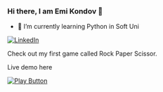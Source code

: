 ### Hi there, I am Emi Kondov 👋
- 🌱 I’m currently learning Python in Soft Uni

[![LinkedIn](https://img.shields.io/badge/-LinkedIn-0e76a8?style=flat-square&logo=Linkedin&logoColor=white)](https://www.linkedin.com/in/emil-kondov-6a2a38208/) 
<!--
**EmilKondov/emilkondov** is a ✨ _special_ ✨ repository because its `README.md` (this file) appears on your GitHub profile.

Here are some ideas to get you started:

- 🔭 I’m currently working on ...
- 🌱 I’m currently learning ...
- 👯 I’m looking to collaborate on ...
- 🤔 I’m looking for help with ...
- 💬 Ask me about ...
- 📫 How to reach me: ...
- 😄 Pronouns: ...
- ⚡ Fun fact: ...
-->

Check out my first game called Rock Paper Scissor.

Live demo here 
                 
[<img alt="Play Button" src="https://private-user-images.githubusercontent.com/122922427/294538075-de677625-192c-4c93-b980-2cb815dcbea4.PNG?jwt=eyJhbGciOiJIUzI1NiIsInR5cCI6IkpXVCJ9.eyJpc3MiOiJnaXRodWIuY29tIiwiYXVkIjoicmF3LmdpdGh1YnVzZXJjb250ZW50LmNvbSIsImtleSI6ImtleTUiLCJleHAiOjE3MDQ0NjkwMDUsIm5iZiI6MTcwNDQ2ODcwNSwicGF0aCI6Ii8xMjI5MjI0MjcvMjk0NTM4MDc1LWRlNjc3NjI1LTE5MmMtNGM5My1iOTgwLTJjYjgxNWRjYmVhNC5QTkc_WC1BbXotQWxnb3JpdGhtPUFXUzQtSE1BQy1TSEEyNTYmWC1BbXotQ3JlZGVudGlhbD1BS0lBVkNPRFlMU0E1M1BRSzRaQSUyRjIwMjQwMTA1JTJGdXMtZWFzdC0xJTJGczMlMkZhd3M0X3JlcXVlc3QmWC1BbXotRGF0ZT0yMDI0MDEwNVQxNTMxNDVaJlgtQW16LUV4cGlyZXM9MzAwJlgtQW16LVNpZ25hdHVyZT0yYmJiN2E3ZTk2NjRmOTcxMmQ5YTVkMDI5NmJkNWQxNWUxNzFiNWI1NDYyMWU0M2EyMzY1MDMzMzQ3ZmNmOTcyJlgtQW16LVNpZ25lZEhlYWRlcnM9aG9zdCZhY3Rvcl9pZD0wJmtleV9pZD0wJnJlcG9faWQ9MCJ9.h3UHPjK29IQNiNTu_aybidN1Rfzh16rkrkKDi9B--Qk" />](https://replit.com/@ekondov96/RockPaperScissors#main.py)
